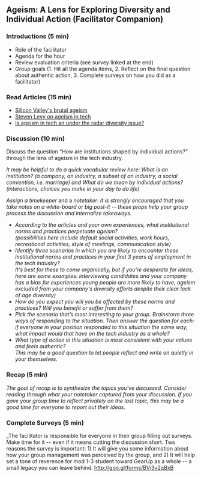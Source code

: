 ## Ageism: A Lens for Exploring Diversity and Individual Action (Facilitator Companion)

### Introductions (5 min)
* Role of the facilitator
* Agenda for the hour
* Review evaluation criteria (see survey linked at the end)
* Group goals (1. Hit all the agenda items, 2. Reflect on the final question about authentic action, 3. Complete surveys on how you did as a facilitator)

### Read Articles (15 min)
  * [Silicon Valley's brutal ageism](https://newrepublic.com/article/117088/silicons-valleys-brutal-ageism)
  * [Steven Levy on ageism in tech](https://medium.com/backchannel/how-can-we-achieve-age-diversity-in-silicon-valley-11a847cb37b7#.68wfpepu4)
  * [Is ageism in tech an under the radar diversity issue?](http://www.fastcompany.com/3054204/the-future-of-work/is-ageism-in-tech-an-under-the-radar-diversity-issue) 

### Discussion (10 min)
Discuss the question “How are institutions shaped by individual actions?” through the lens of ageism in the tech industry.  

_It may be helpful to do a quick_ *vocabular review* _here: What is an institution? (a company, an industry, a subset of an industry, a social convention, i.e. marriage) and What do we mean by individual actions? (interactions, choices you make in your day to do life)_  

*Assign a timekeeper* and a *notetaker*. _It is_ *strongly* _encouraged that you take notes on a white-board or big post-it -- these props help your group process the discussion and internalize takeaways._  

* *According to the articles and your own experiences, what institutional norms and practices perpetuate ageism?*  
_(possibilities here include default social activities, work hours, recreational activities, style of meetings, communication style)_  
* *Identify three scenarios in which you are likely to encounter these institutional norms and practices in your first 3 years of employment in the tech industry?*  
_It's best for these to come organically, but if you're desperate for ideas, here are some examples: interviewing candidates and your company has a bias for experiences young people are more likely to have, ageism excluded from your company's diversity efforts despite their clear lack of age diversity)_
* *How do you expect you will you be affected by these norms and practices? Will you benefit or suffer from them?*  
* *Pick the scenario that’s most interesting to your group. Brainstorm three ways of responding to the situation. Then answer the question for each: if everyone in your position responded to this situation the same way, what impact would that have on the tech industry as a whole?*  
* *What type of action in this situation is most consistent with your values and feels authentic?*  
_This may be a good question to let people reflect and write on quietly in your themselves._ 

### Recap (5 min)
_The goal of recap is to synthesize the topics you've discussed. Consider reading through what your notetaker captured from your discussion. If you gave your group time to reflect privately on the last topic, this may be a good time for everyone to report out their ideas._

### Complete Surveys (5 min)
_The facilitator is responsible for everyone in their group filling out surveys. Make time for it -- even if it means cutting the discussion short. Two reasons the survey is important: 1) It will give you some information about how your group management was perceived by the group, and 2) It will help set a tone of reverence for mod 1-3 student toward GearUp as a whole -- a small legacy you can leave behind. 
http://goo.gl/forms/BVi3v2qBxB
